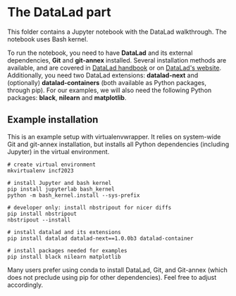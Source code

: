 # The DataLad part

This folder contains a Jupyter notebook with the DataLad walkthrough.
The notebook uses Bash kernel.

To run the notebook, you need to have **DataLad** and its external dependencies, **Git** and **git-annex** installed.
Several installation methods are available, and are covered in [DataLad handbook](https://handbook.datalad.org/en/latest/intro/installation.html#install) or on [DataLad's website](https://www.datalad.org/#install).
Additionally, you need two DataLad extensions: **datalad-next** and (optionally) **datalad-containers** (both available as Python packages, through pip).
For our examples, we will also need the following Python packages: **black**, **nilearn** and **matplotlib**.

## Example installation

This is an example setup with virtualenvwrapper.
It relies on system-wide Git and git-annex installation, but installs all Python dependencies (including Jupyter) in the virtual environment.

```
# create virtual environment
mkvirtualenv incf2023

# install Jupyter and bash kernel
pip install jupyterlab bash_kernel
python -m bash_kernel.install --sys-prefix

# developer only: install nbstripout for nicer diffs
pip install nbstripout
nbstripout --install

# install datalad and its extensions
pip install datalad datalad-next==1.0.0b3 datalad-container

# install packages needed for examples
pip install black nilearn matplotlib
```

Many users prefer using conda to install DataLad, Git, and Git-annex (which does not preclude using pip for other dependencies).
Feel free to adjust accordingly.
